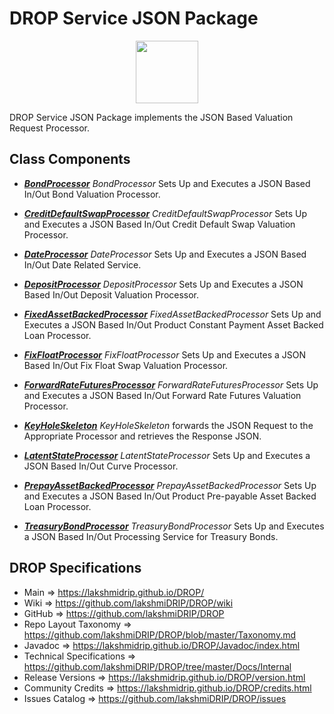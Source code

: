 # DROP Service JSON Package

<p align="center"><img src="https://github.com/lakshmiDRIP/DROP/blob/master/DRIP_Logo.gif?raw=true" width="100"></p>

DROP Service JSON Package implements the JSON Based Valuation Request Processor.


## Class Components

 * [***BondProcessor***](https://github.com/lakshmiDRIP/DROP/tree/master/src/main/java/org/drip/service/json/BondProcessor.java)
 <i>BondProcessor</i> Sets Up and Executes a JSON Based In/Out Bond Valuation Processor.

 * [***CreditDefaultSwapProcessor***](https://github.com/lakshmiDRIP/DROP/tree/master/src/main/java/org/drip/service/json/CreditDefaultSwapProcessor.java)
 <i>CreditDefaultSwapProcessor</i> Sets Up and Executes a JSON Based In/Out Credit Default Swap Valuation
 Processor.

 * [***DateProcessor***](https://github.com/lakshmiDRIP/DROP/tree/master/src/main/java/org/drip/service/json/DateProcessor.java)
 <i>DateProcessor</i> Sets Up and Executes a JSON Based In/Out Date Related Service.

 * [***DepositProcessor***](https://github.com/lakshmiDRIP/DROP/tree/master/src/main/java/org/drip/service/json/DepositProcessor.java)
 <i>DepositProcessor</i> Sets Up and Executes a JSON Based In/Out Deposit Valuation Processor.

 * [***FixedAssetBackedProcessor***](https://github.com/lakshmiDRIP/DROP/tree/master/src/main/java/org/drip/service/json/FixedAssetBackedProcessor.java)
 <i>FixedAssetBackedProcessor</i> Sets Up and Executes a JSON Based In/Out Product Constant Payment Asset
 Backed Loan Processor.

 * [***FixFloatProcessor***](https://github.com/lakshmiDRIP/DROP/tree/master/src/main/java/org/drip/service/json/FixFloatProcessor.java)
 <i>FixFloatProcessor</i> Sets Up and Executes a JSON Based In/Out Fix Float Swap Valuation Processor.

 * [***ForwardRateFuturesProcessor***](https://github.com/lakshmiDRIP/DROP/tree/master/src/main/java/org/drip/service/json/ForwardRateFuturesProcessor.java)
 <i>ForwardRateFuturesProcessor</i> Sets Up and Executes a JSON Based In/Out Forward Rate Futures Valuation
 Processor.

 * [***KeyHoleSkeleton***](https://github.com/lakshmiDRIP/DROP/tree/master/src/main/java/org/drip/service/json/KeyHoleSkeleton.java)
 <i>KeyHoleSkeleton</i> forwards the JSON Request to the Appropriate Processor and retrieves the Response
 JSON.

 * [***LatentStateProcessor***](https://github.com/lakshmiDRIP/DROP/tree/master/src/main/java/org/drip/service/json/LatentStateProcessor.java)
 <i>LatentStateProcessor</i> Sets Up and Executes a JSON Based In/Out Curve Processor.

 * [***PrepayAssetBackedProcessor***](https://github.com/lakshmiDRIP/DROP/tree/master/src/main/java/org/drip/service/json/PrepayAssetBackedProcessor.java)
 <i>PrepayAssetBackedProcessor</i> Sets Up and Executes a JSON Based In/Out Product Pre-payable Asset Backed
 Loan Processor.

 * [***TreasuryBondProcessor***](https://github.com/lakshmiDRIP/DROP/tree/master/src/main/java/org/drip/service/json/TreasuryBondProcessor.java)
 <i>TreasuryBondProcessor</i> Sets Up and Executes a JSON Based In/Out Processing Service for Treasury Bonds.


## DROP Specifications

 * Main                     => https://lakshmidrip.github.io/DROP/
 * Wiki                     => https://github.com/lakshmiDRIP/DROP/wiki
 * GitHub                   => https://github.com/lakshmiDRIP/DROP
 * Repo Layout Taxonomy     => https://github.com/lakshmiDRIP/DROP/blob/master/Taxonomy.md
 * Javadoc                  => https://lakshmidrip.github.io/DROP/Javadoc/index.html
 * Technical Specifications => https://github.com/lakshmiDRIP/DROP/tree/master/Docs/Internal
 * Release Versions         => https://lakshmidrip.github.io/DROP/version.html
 * Community Credits        => https://lakshmidrip.github.io/DROP/credits.html
 * Issues Catalog           => https://github.com/lakshmiDRIP/DROP/issues
